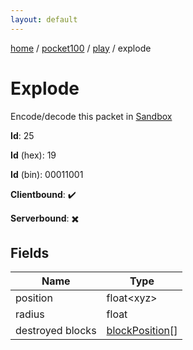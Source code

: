 ```yaml
---
layout: default
---
```


[home](/)  /  [pocket100](/protocol/pocket100)  /  [play](/protocol/pocket100/play)  /  explode

# Explode

Encode/decode this packet in [Sandbox](../../../sandbox/pocket100#play.explode)

**Id**: 25

**Id** (hex): 19

**Id** (bin): 00011001

**Clientbound**: ✔️

**Serverbound**: ✖️

## Fields

Name | Type
---|---
position | float&lt;xyz&gt;
radius | float
destroyed blocks | [blockPosition](/protocol/pocket100/types/block-position)[]
